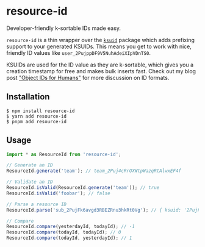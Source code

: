 # resource-id

Developer-friendly k-sortable IDs made easy.

`resource-id` is a thin wrapper over the [`ksuid`](https://www.npmjs.com/package/ksuid) package which adds prefixing support to your generated KSUIDs. This means you get to work with nice, friendly ID values like `user_2PujppDF9V5NuhAdeiXIpVDnTS0`.

KSUIDs are used for the ID value as they are k-sortable, which gives you a creation timestamp for free and makes bulk inserts fast. Check out my blog post ["Object IDs for Humans"](https://sophiabits.com/blog/object-ids-for-humans) for more discussion on ID formats.

## Installation

```
$ npm install resource-id
$ yarn add resource-id
$ pnpm add resource-id
```

## Usage

```ts
import * as ResourceId from 'resource-id';

// Generate an ID
ResourceId.generate('team'); // team_2Puj4cRrOXWtpWazqRtAlwxEF4f

// Validate an ID
ResourceId.isValid(ResourceId.generate('team')); // true
ResourceId.isValid('foobar'); // false

// Parse a resource ID
ResourceId.parse('sub_2PujFk6avgd3RBEZRnu3hkRt0Vg'); // { ksuid: '2PujFk6avgd3RBEZRnu3hkRt0Vg', prefix: 'sub' }

// Compare
ResourceId.compare(yesterdayId, todayId); // -1
ResourceId.compare(todayId, todayId); // 0
ResourceId.compare(todayId, yesterdayId); // 1
```
